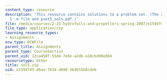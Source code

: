 ```yaml
---
content_type: resource
description: 'This resource contains solutions to a problem set. (The ZIP file contains:
  1 .m file and pset5_soln.pdf.)'
file: /media/courses/2-23-hydrofoils-and-propellers-spring-2007/e1594fd5d6ae7634d89056d655b8cde6_sol5.zip
file_type: application/zip
learning_resource_types:
- Assignments
ocw_type: OCWFile
parent_title: Assignments
parent_type: CourseSection
parent_uid: 12ca450f-55d4-7e6e-a2db-a18cbd90e804
resourcetype: Other
title: sol5.zip
uid: e1594fd5-d6ae-7634-d890-56d655b8cde6
---
```

